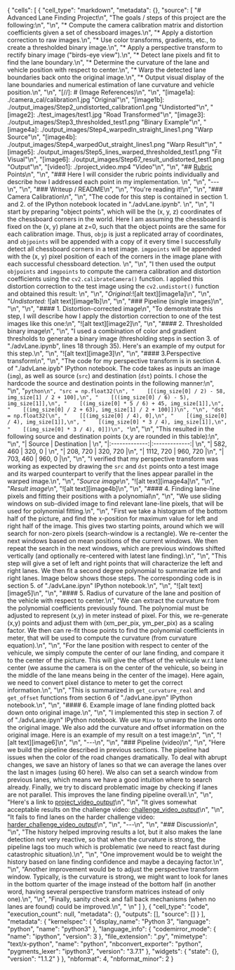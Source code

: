 {
 "cells": [
  {
   "cell_type": "markdown",
   "metadata": {},
   "source": [
    "# Advanced Lane Finding Project\n",
    "The goals / steps of this project are the following:\n",
    "\n",
    "* Compute the camera calibration matrix and distortion coefficients given a set of chessboard images.\n",
    "* Apply a distortion correction to raw images.\n",
    "* Use color transforms, gradients, etc., to create a thresholded binary image.\n",
    "* Apply a perspective transform to rectify binary image (\"birds-eye view\").\n",
    "* Detect lane pixels and fit to find the lane boundary.\n",
    "* Determine the curvature of the lane and vehicle position with respect to center.\n",
    "* Warp the detected lane boundaries back onto the original image.\n",
    "* Output visual display of the lane boundaries and numerical estimation of lane curvature and vehicle position.\n",
    "\n",
    "[//]: # (Image References)\n",
    "\n",
    "[image1a]: ./camera_cal/calibration1.jpg \"Original\"\n",
    "[image1b]: ./output_images/Step2_undistorted_calibration1.png \"Undistorted\"\n",
    "[image2]: ./test_images/test1.jpg \"Road Transformed\"\n",
    "[image3]: ./output_images/Step3_thresholded_test1.png \"Binary Example\"\n",
    "[image4a]: ./output_images/Step4_warpedIn_straight_lines1.png \"Warp Source\"\n",
    "[image4b]: ./output_images/Step4_warpedOut_straight_lines1.png \"Warp Result\"\n",
    "[image5]: ./output_images/Step5_lines_warped_thresholded_test1.png \"Fit Visual\"\n",
    "[image6]: ./output_images/Step67_result_undistorted_test1.png \"Output\"\n",
    "[video1]: ./project_video.mp4 \"Video\"\n",
    "\n",
    "## [Rubric](https://review.udacity.com/#!/rubrics/571/view) Points\n",
    "\n",
    "### Here I will consider the rubric points individually and describe how I addressed each point in my implementation.  \n",
    "\n",
    "---\n",
    "\n",
    "### Writeup / README\n",
    "\n",
    "You're reading it!\n",
    "\n",
    "### Camera Calibration\n",
    "\n",
    "The code for this step is contained in section 1. and 2. of the IPython notebook located in \"./advLane.ipynb\".  \n",
    "\n",
    "I start by preparing \"object points\", which will be the (x, y, z) coordinates of the chessboard corners in the world. Here I am assuming the chessboard is fixed on the (x, y) plane at z=0, such that the object points are the same for each calibration image.  Thus, `objp` is just a replicated array of coordinates, and `objpoints` will be appended with a copy of it every time I successfully detect all chessboard corners in a test image.  `imgpoints` will be appended with the (x, y) pixel position of each of the corners in the image plane with each successful chessboard detection.  \n",
    "\n",
    "I then used the output `objpoints` and `imgpoints` to compute the camera calibration and distortion coefficients using the `cv2.calibrateCamera()` function.  I applied this distortion correction to the test image using the `cv2.undistort()` function and obtained this result: \n",
    "\n",
    "_Original:_![alt text][image1a]\n",
    "\n",
    "_Undistorted:_ ![alt text][image1b]\n",
    "\n",
    "### Pipeline (single images)\n",
    "\n",
    "\n",
    "#### 1. Distortion-corrected image\n",
    "To demonstrate this step, I will describe how I apply the distortion correction to one of the test images like this one:\n",
    "![alt text][image2]\n",
    "\n",
    "#### 2. Thresholded binary image\n",
    "\n",
    "I used a combination of color and gradient thresholds to generate a binary image (thresholding steps in section 3. of \"./advLane.ipynb\", lines 18 through 35).  Here's an example of my output for this step.\n",
    "\n",
    "![alt text][image3]\n",
    "\n",
    "#### 3.Perspective transform\n",
    "\n",
    "The code for my perspective transform is in section 4. of \"./advLane.ipyb\" IPython notebook. The code takes as inputs an image (`img`), as well as source (`src`) and destination (`dst`) points.  I chose the hardcode the source and destination points in the following manner:\n",
    "\n",
    "```python\n",
    "src = np.float32(\n",
    "    [[(img_size[0] / 2) - 58, img_size[1] / 2 + 100],\n",
    "    [((img_size[0] / 6) - 5), img_size[1]],\n",
    "    [(img_size[0] * 5 / 6) + 45, img_size[1]],\n",
    "    [(img_size[0] / 2 + 63), img_size[1] / 2 + 100]])\n",
    "\n",
    "dst = np.float32(\n",
    "    [[(img_size[0] / 4), 0],\n",
    "    [(img_size[0] / 4), img_size[1]],\n",
    "    [(img_size[0] * 3 / 4), img_size[1]],\n",
    "    [(img_size[0] * 3 / 4), 0]])\n",
    "```\n",
    "\n",
    "This resulted in the following source and destination points (x,y are rounded in this table):\n",
    "\n",
    "| Source        | Destination   | \n",
    "|:-------------:|:-------------:| \n",
    "| 582, 460      | 320, 0        | \n",
    "| 208, 720      | 320, 720      |\n",
    "| 1112, 720     | 960, 720      |\n",
    "| 703, 460      | 960, 0        |\n",
    "\n",
    "I verified that my perspective transform was working as expected by drawing the `src` and `dst` points onto a test image and its warped counterpart to verify that the lines appear parallel in the warped image.\n",
    "\n",
    "_Source image_\n",
    "![alt text][image4a]\n",
    "\n",
    "_Result image_\n",
    "![alt text][image4b]\n",
    "\n",
    "#### 4. Finding lane-line pixels and fitting their positions with a polynomial\n",
    "\n",
    "We use sliding windows on sub-divided image to find relevant lane-line pixels, that will be used for polynomial fitting.\n",
    "\n",
    "First we take a histogram of the bottom half of the picture, and find the x-position for maximum value for left and right half of the image. This gives two starting points, around which we will search for non-zero pixels (search-window is a rectangle). We re-center the next windows based on mean positions of the current windows. We then repeat the search in the next windows, which are previous windows shifted vertically (and optionally re-centered with latest lane finding).\n",
    "\n",
    "This step will give a set of left and right points that will characterize the left and right lanes. We then fit a second degree polynomial to summarize left and right lanes. Image below shows those steps. The corresponding code is in section 5. of \"./advLane.ipyn\" IPython notebook.\n",
    "\n",
    "![alt text][image5]\n",
    "\n",
    "#### 5. Radius of curvature of the lane and position of the vehicle with respect to center.\n",
    "We can extract the curvature from the polynomial coefficients previously found. The polynomial must be adjusted to represent (x,y) in meter instead of pixel. For this, we re-generate (x,y) points and adjust them with (xm_per_pix, ym_per_pix) as a scaling factor. We then can re-fit those points to find the polynomial coefficients in meter, that will be used to compute the curvature (from curvature equation).\n",
    "\n",
    "For the lane position with respect to center of the vehicule, we simply compute the center of our lane finding, and compare it to the center of the picture. This will give the offset of the vehicule w.r.t lane center (we assume the camera is on the center of the vehicule, so being in the middle of the lane means being in the center of the image). Here again, we need to convert pixel distance to meter to get the correct information.\n",
    "\n",
    "This is summarized in `get_curvature_real` and `get_offset` functions from section 6 of \"./advLane.ipyn\" IPython notebook.\n",
    "\n",
    "#### 6. Example image of lane finding plotted back down onto original image.\n",
    "\n",
    "I implemented this step in section 7. of of \"./advLane.ipyn\" IPython notebook. We use `Minv` to unwarp the lines onto the original image. We also add the curvature and offset information on the original image. Here is an example of my result on a test image:\n",
    "\n",
    "![alt text][image6]\n",
    "\n",
    "---\n",
    "\n",
    "### Pipeline (video)\n",
    "\n",
    "Here we build the pipeline described in previous sections. The pipeline had issues when the color of the road changes dramatically. To deal with abrupt changes, we save an history of lanes so that we can average the lanes over the last n images (using 60 here). We also can set a search window from previous lanes, which means we have a good intuition where to search already. Finally, we try to discard problematic image by checking if lanes are not parallel. This improves the lane finding pipeline overall.\n",
    "\n",
    "Here's a link to [project_video_output](./project_video_output.mp4)\n",
    "\n",
    "It gives somewhat acceptable results on the challenge video: [challenge_video_output](./challenge_video_output.mp4)\n",
    "\n",
    "It fails to find lanes on the harder challenge video: [harder_challenge_video_output](./harder_challenge_video_output.mp4)\n",
    "\n",
    "---\n",
    "\n",
    "### Discussion\n",
    "\n",
    "The history helped improving results a lot, but it also makes the lane detection not very reactive, so that when the curvature is strong, the pipeline lags too much which is problematic (we need to react fast during catastrophic situation).\n",
    "\n",
    "One improvement would be to weight the history based on lane finding confidence and maybe a decaying factor.\n",
    "\n",
    "Another improvement would be to adjust the perspective transform window. Typically, is the curvature is strong, we might want to look for lanes in the bottom quarter of the image instead of the bottom half (in another word, having several perspective transform matrices instead of only one).\n",
    "\n",
    "Finally, sanity check and fall back mechanisms (when no lanes are found) could be improved.\n",
    "  \n"
   ]
  },
  {
   "cell_type": "code",
   "execution_count": null,
   "metadata": {},
   "outputs": [],
   "source": []
  }
 ],
 "metadata": {
  "kernelspec": {
   "display_name": "Python 3",
   "language": "python",
   "name": "python3"
  },
  "language_info": {
   "codemirror_mode": {
    "name": "ipython",
    "version": 3
   },
   "file_extension": ".py",
   "mimetype": "text/x-python",
   "name": "python",
   "nbconvert_exporter": "python",
   "pygments_lexer": "ipython3",
   "version": "3.7.1"
  },
  "widgets": {
   "state": {},
   "version": "1.1.2"
  }
 },
 "nbformat": 4,
 "nbformat_minor": 2
}
